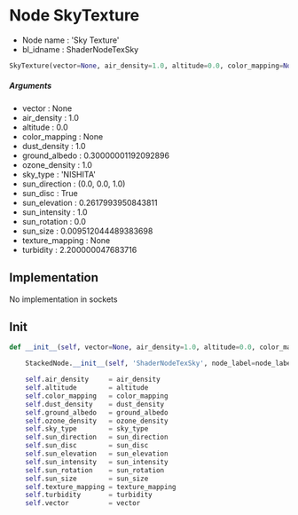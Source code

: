 # Node SkyTexture

- Node name : 'Sky Texture'
- bl_idname : ShaderNodeTexSky


``` python
SkyTexture(vector=None, air_density=1.0, altitude=0.0, color_mapping=None, dust_density=1.0, ground_albedo=0.30000001192092896, ozone_density=1.0, sky_type='NISHITA', sun_direction=(0.0, 0.0, 1.0), sun_disc=True, sun_elevation=0.2617993950843811, sun_intensity=1.0, sun_rotation=0.0, sun_size=0.009512044489383698, texture_mapping=None, turbidity=2.200000047683716, node_label=None, node_color=None)
```
##### Arguments

- vector : None
- air_density : 1.0
- altitude : 0.0
- color_mapping : None
- dust_density : 1.0
- ground_albedo : 0.30000001192092896
- ozone_density : 1.0
- sky_type : 'NISHITA'
- sun_direction : (0.0, 0.0, 1.0)
- sun_disc : True
- sun_elevation : 0.2617993950843811
- sun_intensity : 1.0
- sun_rotation : 0.0
- sun_size : 0.009512044489383698
- texture_mapping : None
- turbidity : 2.200000047683716

## Implementation

No implementation in sockets

## Init

``` python
def __init__(self, vector=None, air_density=1.0, altitude=0.0, color_mapping=None, dust_density=1.0, ground_albedo=0.30000001192092896, ozone_density=1.0, sky_type='NISHITA', sun_direction=(0.0, 0.0, 1.0), sun_disc=True, sun_elevation=0.2617993950843811, sun_intensity=1.0, sun_rotation=0.0, sun_size=0.009512044489383698, texture_mapping=None, turbidity=2.200000047683716, node_label=None, node_color=None):

    StackedNode.__init__(self, 'ShaderNodeTexSky', node_label=node_label, node_color=node_color)

    self.air_density     = air_density
    self.altitude        = altitude
    self.color_mapping   = color_mapping
    self.dust_density    = dust_density
    self.ground_albedo   = ground_albedo
    self.ozone_density   = ozone_density
    self.sky_type        = sky_type
    self.sun_direction   = sun_direction
    self.sun_disc        = sun_disc
    self.sun_elevation   = sun_elevation
    self.sun_intensity   = sun_intensity
    self.sun_rotation    = sun_rotation
    self.sun_size        = sun_size
    self.texture_mapping = texture_mapping
    self.turbidity       = turbidity
    self.vector          = vector
```
